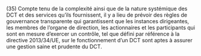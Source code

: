 (35) Compte tenu de la complexité ainsi que de la nature systémique des DCT et des services qu’ils fournissent, il y a lieu de prévoir des règles de gouvernance transparente qui garantissent que les instances dirigeantes, les membres de l’organe de direction, les actionnaires et les participants qui sont en mesure d’exercer un contrôle, tel que défini par référence à la directive 2013/34/UE, sur le fonctionnement d’un DCT sont aptes à assurer une gestion saine et prudente du DCT.